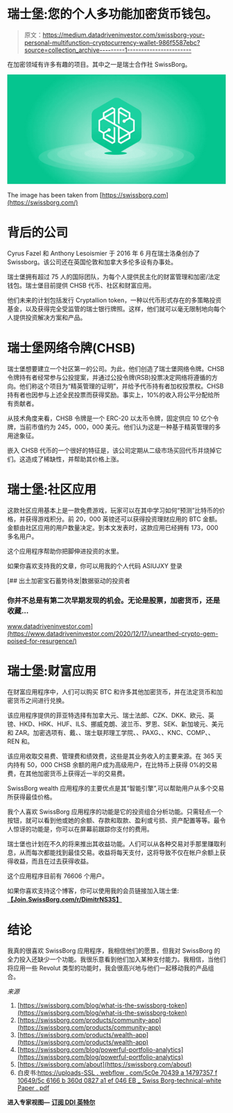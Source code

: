 # 瑞士堡:您的个人多功能加密货币钱包。

> 原文：<https://medium.datadriveninvestor.com/swissborg-your-personal-multifunction-cryptocurrency-wallet-986f5587ebc?source=collection_archive---------1----------------------->

在加密领域有许多有趣的项目。其中之一是瑞士合作社 SwissBorg。

![](img/0e1786eb9daedb34df01bee80cfc3509.png)

The image has been taken from [https://swissborg.com](https://swissborg.com/)

# 背后的公司

Cyrus Fazel 和 Anthony Lesoismier 于 2016 年 6 月在瑞士洛桑创办了 Swissborg。该公司还在英国伦敦和加拿大多伦多设有办事处。

瑞士堡拥有超过 75 人的国际团队，为每个人提供民主化的财富管理和加密/法定钱包。瑞士堡目前提供 CHSB 代币、社区和财富应用。

他们未来的计划包括发行 Cryptallion token，一种以代币形式存在的多策略投资基金，以及获得完全受监管的瑞士银行牌照。这样，他们就可以毫无限制地向每个人提供投资解决方案和产品。

# 瑞士堡网络令牌(CHSB)

瑞士堡想要建立一个社区第一的公司。为此，他们创造了瑞士堡网络令牌。CHSB 令牌持有者经常参与公投提案，并通过公投令牌(RSB)投票决定网络将遵循的方向。他们称这个项目为“精英管理的证明”，并给予代币持有者加权投票权。CHSB 持有者也因参与上述全民投票而获得奖励。事实上，10%的收入将公平分配给所有贡献者。

从技术角度来看，CHSB 令牌是一个 ERC-20 以太币令牌，固定供应 10 亿个令牌，当前市值约为 245，000，000 美元。他们认为这是一种基于精英管理的多用途象征。

嵌入 CHSB 代币的一个很好的特征是，该公司定期从二级市场买回代币并烧掉它们。这造成了稀缺性，并帮助其价格上涨。

# 瑞士堡:社区应用

这款社区应用基本上是一款免费游戏，玩家可以在其中学习如何“预测”比特币的价格，并获得游戏积分。前 20，000 英镑还可以获得投资理财应用的 BTC 金额。金额由社区应用的用户数量决定。到本文发表时，这款应用已经拥有 173，000 多名用户。

这个应用程序帮助你把脚伸进投资的水里。

如果你喜欢支持我的文章，你可以用我的个人代码 ASIUJXY 登录

[](https://www.datadriveninvestor.com/2020/12/17/unearthed-crypto-gem-poised-for-resurgence/) [## 出土加密宝石蓄势待发|数据驱动的投资者

### 你并不总是有第二次早期发现的机会。无论是股票，加密货币，还是收藏…

www.datadriveninvestor.com](https://www.datadriveninvestor.com/2020/12/17/unearthed-crypto-gem-poised-for-resurgence/) 

# 瑞士堡:财富应用

在财富应用程序中，人们可以购买 BTC 和许多其他加密货币，并在法定货币和加密货币之间进行兑换。

该应用程序提供的菲亚特选择有加拿大元、瑞士法郎、CZK、DKK、欧元、英镑、HKD、HRK、HUF、ILS、挪威克朗、波兰币、罗恩、SEK、新加坡元、美元和 ZAR。加密选项有、戴、、瑞士联邦理工学院、、PAXG、、KNC、COMP、、REN 和。

该应用收取交易费、管理费和绩效费，这些是其业务收入的主要来源。在 365 天内持有 50，000 CHSB 余额的用户成为高级用户，在比特币上获得 0%的交易费，在其他加密货币上获得近一半的交易费。

SwissBorg wealth 应用程序的主要优点是其“智能引擎”,可以帮助用户从多个交易所获得最佳价格。

我个人喜欢 SwissBorg 应用程序的功能是它的投资组合分析功能。只需轻点一个按钮，就可以看到他或她的余额、存款和取款、盈利或亏损、资产配置等等。最令人惊讶的功能是，你可以在屏幕前跟踪你支付的费用。

瑞士堡也计划在不久的将来推出其收益功能。人们可以从各种交易对手那里赚取利息，从而每次都能找到最佳交易。收益将每天支付，这将导致不仅在帐户余额上获得收益，而且在过去获得收益。

这个应用程序目前有 76606 个用户。

如果你喜欢支持这个博客，你可以使用我的会员链接加入瑞士堡:[**【Join.SwissBorg.com/r/DimitrNS3S】**](https://join.swissborg.com/r/DimitrNS3S)

# 结论

我真的很喜欢 SwissBorg 应用程序，我相信他们的愿景，但我对 SwissBorg 的全力投入还缺少一个功能。我很乐意看到他们加入某种支付能力。我相信，当他们将应用一些 Revolut 类型的功能时，我会很高兴地与他们一起移动我的产品组合。

*来源*

1.  [https://swissborg.com/blog/what-is-the-swissborg-token](https://swissborg.com/blog/what-is-the-swissborg-token)
2.  [https://swissborg.com/products/community-app](https://swissborg.com/products/community-app)
3.  [https://swissborg.com/products/wealth-app](https://swissborg.com/products/wealth-app)
4.  [https://swissborg.com/blog/powerful-portfolio-analytics](https://swissborg.com/blog/powerful-portfolio-analytics)
5.  [https://swissborg.com/about](https://swissborg.com/about)
6.  白皮书:[https://uploads-SSL . webflow . com/5c0e 70439 a 14797357 f 10649/5c 6166 b 360d 0827 a1 ef 046 EB _ Swiss Borg-technical-white Paper . pdf](https://uploads-ssl.webflow.com/5c0e70439a14797357f10649/5c6166b360d0827a1ef046eb_swissborg-technical-whitepaper.pdf)

**进入专家视图—** [**订阅 DDI 英特尔**](https://datadriveninvestor.com/ddi-intel)